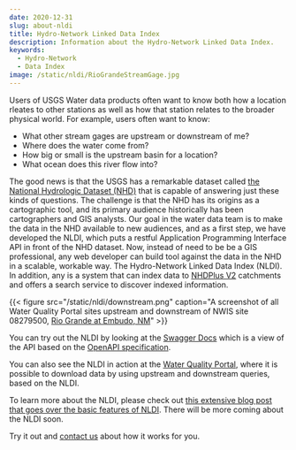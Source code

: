 ```yaml
---
date: 2020-12-31
slug: about-nldi
title: Hydro-Network Linked Data Index
description: Information about the Hydro-Network Linked Data Index.
keywords:
  - Hydro-Network
  - Data Index
image: /static/nldi/RioGrandeStreamGage.jpg
---
```


Users of USGS Water data products often want to know both how a location rleates to other stations as well as how that station relates to the broader physical world. For example, users often want to know:

* What other stream gages are upstream or downstream of me? 
* Where does the water come from?
* How big or small is the upstream basin for a location?
* What ocean does this river flow into?


The good news is that the USGS has a remarkable dataset called [the National Hydrologic Dataset (NHD)]() that is capable of answering just these kinds of questions.  The challenge is that the NHD has its origins as a cartographic tool, and its primary audience historically has been cartographers and GIS analysts.  Our goal in the water data team is to make the data in the  NHD available to new audiences, and as a first step, we have developed the NLDI, which puts a restful Application Programming Interface API in front of the NHD dataset. Now, instead of need to be be a GIS professional, any web developer can build tool against the data in the NHD in a scalable, workable way. The Hydro-Network Linked Data Index (NLDI). In addition, any  is a system that can index data to [NHDPlus V2](https://www.horizon-systems.com/NHDPlus/V2NationalData.php) catchments and offers a search service to discover indexed information. 



{{< figure src="/static/nldi/downstream.png" caption="A screenshot of all Water Quality Portal sites upstream and downstream of NWIS site 08279500, [Rio Grande at Embudo, NM](https://waterdata.usgs.gov/monitoring-location/08279500/)" >}}

You can try out the NLDI by looking at the [Swagger Docs](/api/nldi/swagger-ui.html) which is a view of the API based on the [OpenAPI specification](https://www.openapis.org/).  

You can also see the NLDI in action at the [Water Quality Portal](https://www.waterqualitydata.us/portal/#nldiurl=https%3A%2F%2Fcida.usgs.gov%2Fnldi%2Fnwissite%2FUSGS-05428500%2Fnavigate%2FUT%2Fwqp%3Fdistance%3D&mimeType=csv), where it is possible to download data by using upstream and downstream queries, based on the NLDI.

To learn more about the NLDI, please check out [this extensive blog post that goes over the basic features of NLDI](https://waterdata.usgs.gov/blog/nldi-intro/).  There will be more coming about the NLDI soon.

Try it out and [contact us](https://water.usgs.gov/contact/gsanswers?pemail=gs-w_water_data_for_the_nation&subject=Water%20Data%20for%20the%20Nation%20Labs%20Feedback&viewnote=%3CH1%3EUSGS+NLDI+Feedback%3C/H1%3E) about how it works for you.
